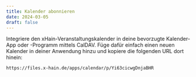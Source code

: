 ```yaml
---
title: Kalender abonnieren
date: 2024-03-05
draft: false
---
```


Integriere den xHain-Veranstaltungskalender in deine bevorzugte Kalender-App oder -Programm mittels CalDAV. Füge dafür einfach einen neuen Kalender in deiner Anwendung hinzu und kopiere die folgenden URL dort hinein:

`https://files.x-hain.de/apps/calendar/p/Yi63cicwgDnjaBHR`
